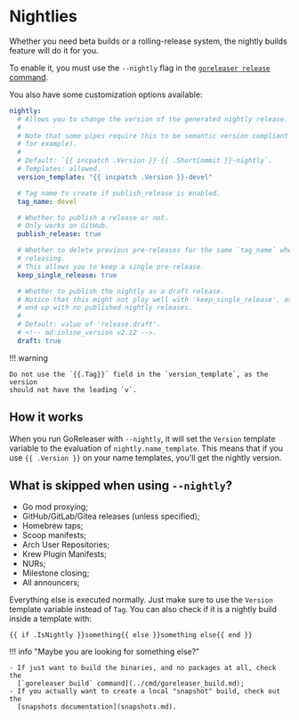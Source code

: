 # Nightlies

<!-- md:pro -->

Whether you need beta builds or a rolling-release system, the nightly builds
feature will do it for you.

To enable it, you must use the `--nightly` flag in the
[`goreleaser release` command](../cmd/goreleaser_release.md).

You also have some customization options available:

```yaml title=".goreleaser.yaml"
nightly:
  # Allows you to change the version of the generated nightly release.
  #
  # Note that some pipes require this to be semantic version compliant (nfpm,
  # for example).
  #
  # Default: `{{ incpatch .Version }}-{{ .ShortCommit }}-nightly`.
  # Templates: allowed.
  version_template: "{{ incpatch .Version }}-devel"

  # Tag name to create if publish_release is enabled.
  tag_name: devel

  # Whether to publish a release or not.
  # Only works on GitHub.
  publish_release: true

  # Whether to delete previous pre-releases for the same `tag_name` when
  # releasing.
  # This allows you to keep a single pre-release.
  keep_single_release: true

  # Whether to publish the nightly as a draft release.
  # Notice that this might not play well with 'keep_single_release', as you'll
  # end up with no published nightly releases.
  #
  # Default: value of 'release.draft'.
  # <!-- md:inline_version v2.12 -->.
  draft: true
```

!!! warning

    Do not use the `{{.Tag}}` field in the `version_template`, as the version
    should not have the leading `v`.

## How it works

When you run GoReleaser with `--nightly`, it will set the `Version` template
variable to the evaluation of `nightly.name_template`. This means that if you
use `{{ .Version }}` on your name templates, you'll get the nightly version.

<!-- md:templates -->

## What is skipped when using `--nightly`?

- Go mod proxying;
- GitHub/GitLab/Gitea releases (unless specified);
- Homebrew taps;
- Scoop manifests;
- Arch User Repositories;
- Krew Plugin Manifests;
- NURs;
- Milestone closing;
- All announcers;

Everything else is executed normally.
Just make sure to use the `Version` template variable instead of `Tag`.
You can also check if it is a nightly build inside a template with:

```
{{ if .IsNightly }}something{{ else }}something else{{ end }}
```

!!! info "Maybe you are looking for something else?"

    - If just want to build the binaries, and no packages at all, check the
      [`goreleaser build` command](../cmd/goreleaser_build.md);
    - If you actually want to create a local "snapshot" build, check out the
      [snapshots documentation](snapshots.md).
